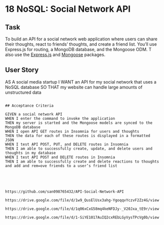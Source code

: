# 18 NoSQL: Social Network API

## Task

To  build an API for a social network web application where users can share their thoughts, react to friends’ thoughts, and create a friend list. You’ll use Express.js for routing, a MongoDB database, and the Mongoose ODM. T also  use the [Express.js](https://www.npmjs.com/package/express) and [Mongoose](https://www.npmjs.com/package/mongoose) packages.

## User Story


AS A social media startup
I WANT an API for my social network that uses a NoSQL database
SO THAT my website can handle large amounts of unstructured data
```

## Acceptance Criteria

GIVEN a social network API
WHEN I enter the command to invoke the application
THEN my server is started and the Mongoose models are synced to the MongoDB database
WHEN I open API GET routes in Insomnia for users and thoughts
THEN the data for each of these routes is displayed in a formatted JSON
WHEN I test API POST, PUT, and DELETE routes in Insomnia
THEN I am able to successfully create, update, and delete users and thoughts in my database
WHEN I test API POST and DELETE routes in Insomnia
THEN I am able to successfully create and delete reactions to thoughts and add and rem=ove friends to a user’s friend list





https://github.com/san098765432/API-Social-Network-API

https://drive.google.com/file/d/1w9_QusElUsx3ahg-YgoqqvYczvF2Zz4G/view

https://drive.google.com/file/d/1q06xCxG58mq4keNFDJy-_V20Jxa_tE9r/view

https://drive.google.com/file/d/1-SiYE1017AuIQ2cxREbLGyVysTPcVg0b/view
